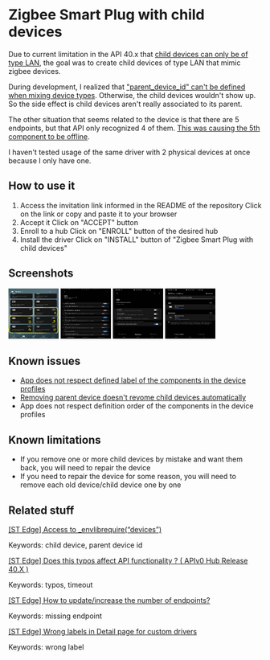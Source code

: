 # Zigbee Smart Plug with child devices

Due to current limitation in the API 40.x that [child devices can only be of type LAN][5], the goal was to create child devices of type LAN that mimic zigbee devices.

During development, I realized that ["parent_device_id" can't be defined when mixing device types][1]. Otherwise, the child devices wouldn't show up. So the side effect is child devices aren't really associated to its parent.

The other situation that seems related to the device is that there are 5 endpoints, but that API only recognized 4 of them. [This was causing the 5th component to be offline][3].

I haven't tested usage of the same driver with 2 physical devices at once because I only have one.

## How to use it

1. Access the invitation link informed in the README of the repository
   Click on the link or copy and paste it to your browser
2. Accept it
   Click on "ACCEPT" button
3. Enroll to a hub
   Click on "ENROLL" button of the desired hub
4. Install the driver
   Click on "INSTALL" button of "Zigbee Smart Plug with child devices"

## Screenshots

<img src="resources/mainAndChildDevices.jpeg" width="100" height="100" title="Dashboard with main and child devices" /> <img src="resources/mainDetailPage.jpeg" width="100" height="100" title="Detail page of the main device with multi-components representing each endpoint" /> <img src="resources/childDeviceRoutine.jpeg" width="100" height="100" title="Routine page of one child device" /> <img src="resources/exampleRoutineChildDevice.jpeg" width="100" height="100" title="Example of working routine on child device" />

## Known issues

- [App does not respect defined label of the components in the device profiles][4]
- [Removing parent device doesn't revome child devices automatically][1]
- App does not respect definition order of the components in the device profiles

## Known limitations

- If you remove one or more child devices by mistake and want them back, you will need to repair the device
- If you need to repair the device for some reason, you will need to remove each old device/child device one by one

## Related stuff

[[ST Edge] Access to \_envlibrequire(“devices”)][1]

Keywords: child device, parent device id

[[ST Edge] Does this typos affect API functionality ? ( APIv0 Hub Release 40.X )][2]

Keywords: typos, timeout

[[ST Edge] How to update/increase the number of endpoints?][3]

Keywords: missing endpoint

[[ST Edge] Wrong labels in Detail page for custom drivers][4]

Keywords: wrong label

[1]: https://community.smartthings.com/t/st-edge-access-to-envlibrequire-devices/237272/6?u=w35l3y "[ST Edge] Access to _envlibrequire(“devices”)"
[2]: https://community.smartthings.com/t/st-edge-does-this-typos-affect-api-functionality-apiv0-hub-release-40-x/237673?u=w35l3y "[ST Edge] Does this typos affect API functionality ? ( APIv0 Hub Release 40.X )"
[3]: https://community.smartthings.com/t/st-edge-how-to-update-increase-the-number-of-endpoints/237362/2?u=w35l3y "[ST Edge] How to update/increase the number of endpoints?"
[4]: https://community.smartthings.com/t/st-edge-wrong-labels-in-detail-page-for-custom-drivers/237383?u=w35l3y "[ST Edge] Wrong labels in Detail page for custom drivers"
[5]: https://developer-preview.smartthings.com/edge-device-drivers/driver.html#Driver.try_create_device "Driver.try_create_device"
